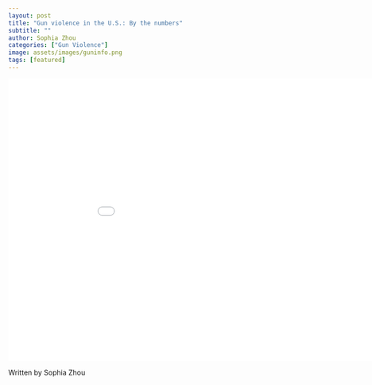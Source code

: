 ```yaml
---
layout: post
title: "Gun violence in the U.S.: By the numbers"
subtitle: ""
author: Sophia Zhou
categories: ["Gun Violence"]
image: assets/images/guninfo.png
tags: [featured]
---
```


<iframe src="[https://docs.google.com/presentation/d/e/2PACX-1vSvrqCRR5NlMiqOCIwXPubK4LAMF7O8VVw02sCZNA8QFJEfzlMObqO-et-lbekS9HUbGXpS_YHGuHto/embed?start=false&loop=false&delayms=5000](https://drive.google.com/file/d/1G2NJMRcPhV1cUfJxzso73HWW_oKL75o_/view?usp=sharing)" frameborder="0" width="960" height="569" allowfullscreen="true" mozallowfullscreen="true" webkitallowfullscreen="true"></iframe>

Written by Sophia Zhou

